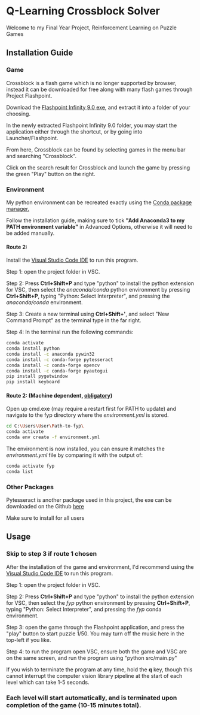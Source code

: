 # Q-Learning Crossblock Solver

Welcome to my Final Year Project, Reinforcement Learning on Puzzle Games

## Installation Guide

### Game

Crossblock is a flash game which is no longer supported by browser, instead it can be downloaded for free along with many flash games through Project Flashpoint.

Download the [Flashpoint Infinity 9.0 exe](https://bluemaxima.org/flashpoint/downloads/), and extract it into a folder of your choosing.

In the newly extracted Flashpoint Infinity 9.0 folder, you may start the application either through the shortcut, or by going into Launcher/Flashpoint. 

From here, Crossblock can be found by selecting games in the menu bar and searching "Crossblock".

Click on the search result for Crossblock and launch the game by pressing the green "Play" button on the right. 

### Environment

My python environment can be recreated exactly using the [Conda package manager.](https://www.anaconda.com/products/individual#Downloads)

Follow the installation guide, making sure to tick **"Add Anaconda3 to my PATH environment variable"** in Advanced Options, otherwise it will need to be added manually.

#### Route 2: 
Install the [Visual Studio Code IDE](https://code.visualstudio.com/) to run this program.

Step 1: open the project folder in VSC.

Step 2: Press **Ctrl+Shift+P** and type "python" to install the python extension for VSC, then select the *anaconda/conda* python environment by pressing **Ctrl+Shift+P**, typing "Python: Select Interpreter", and pressing the *anaconda/conda* environment.

Step 3: Create a new terminal using **Ctrl+Shift+'**, and select "New Command Prompt" as the terminal type in the far right.

Step 4: In the terminal run the following commands:

```bash
conda activate
conda install python
conda install -c anaconda pywin32
conda install -c conda-forge pytesseract
conda install -c conda-forge opencv
conda install -c conda-forge pyautogui
pip install pygetwindow
pip install keyboard
```

#### Route 2: (Machine dependent, [obligatory](https://donthitsave.com/comic/2016/07/15/it-works-on-my-computer))
Open up cmd.exe (may require a restart first for PATH to update) and navigate to the fyp directory where the *environment.yml* is stored.

```bash
cd C:\Users\User\Path-to-fyp\
conda activate 
conda env create -f environment.yml
```

The environment is now installed, you can ensure it matches the *environment.yml* file by comparing it with the output of:

```bash
conda activate fyp 
conda list
```

### Other Packages

Pytesseract is another package used in this project, the exe can be downloaded on the Github [here](https://github.com/UB-Mannheim/tesseract/wiki)

Make sure to install for all users

## Usage

### **Skip to step 3 if route 1 chosen**
After the installation of the game and environment, I'd recommend using the [Visual Studio Code IDE](https://code.visualstudio.com/) to run this program.

Step 1: open the project folder in VSC.

Step 2: Press **Ctrl+Shift+P** and type "python" to install the python extension for VSC, then select the *fyp* python environment by pressing **Ctrl+Shift+P**, typing "Python: Select Interpreter", and pressing the *fyp* conda environment.

Step 3: open the game through the Flashpoint application, and press the "play" button to start puzzle 1/50. You may turn off the music here in the top-left if you like.

Step 4: to run the program open VSC, ensure both the game and VSC are on the same screen, and run the program using "python src/main.py"

If you wish to terminate the program at any time, hold the **q** key, though this cannot interrupt the computer vision library pipeline at the start of each level which can take 1-5 seconds. 

### Each level will start automatically, and is terminated upon completion of the game (10-15 minutes total).

